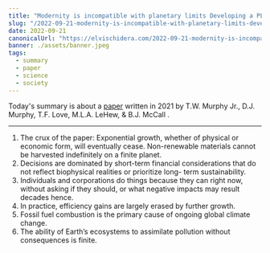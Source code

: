 ```yaml
---
title: "Modernity is incompatible with planetary limits Developing a PLAN for the future — Paper Summary"
slug: "/2022-09-21-modernity-is-incompatible-with-planetary-limits-developing-a-plan-for-the-future"
date: 2022-09-21
canonicalUrl: "https://elvischidera.com/2022-09-21-modernity-is-incompatible-with-planetary-limits-developing-a-plan-for-the-future/"
banner: ./assets/banner.jpeg
tags:
  - summary
  - paper
  - science
  - society
---
```


Today's summary is about a [paper](https://www.sciencedirect.com/science/article/pii/S2214629621003327) written in 2021 by T.W. Murphy Jr., D.J. Murphy, T.F. Love, M.L.A. LeHew, & B.J. McCall .

-----

1. The crux of the paper: Exponential growth, whether of physical or economic form, will eventually cease. Non-renewable materials cannot be harvested indefinitely on a finite planet.
2. Decisions are dominated by short-term financial considerations that do not reflect biophysical realities or prioritize long- term sustainability.
3. Individuals and corporations do things because they can right now, without asking if they should, or what negative impacts may result decades hence.
4. In practice, efficiency gains are largely erased by further growth.
5. Fossil fuel combustion is the primary cause of ongoing global climate change.
6. The ability of Earth’s ecosystems to assimilate pollution without consequences is finite.